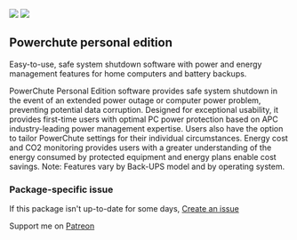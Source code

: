[![](https://img.shields.io/chocolatey/v/powerchute-personal?color=green&label=p4merge)](https://chocolatey.org/packages/powerchute-personal) [![](https://img.shields.io/chocolatey/dt/powerchute-personal)](https://chocolatey.org/packages/powerchute-personal)

## Powerchute personal edition
Easy-to-use, safe system shutdown software with power and energy management features for home 
computers and battery backups.   

PowerChute Personal Edition software provides safe system shutdown in the event of an extended 
power outage or computer power problem, preventing potential data corruption. Designed for 
exceptional usability, it provides first-time users with optimal PC power protection based on 
APC industry-leading power management expertise. Users also have the option to tailor 
PowerChute settings for their individual circumstances. Energy cost and CO2 monitoring provides 
users with a greater understanding of the energy consumed by protected equipment and energy plans 
enable cost savings. Note: Features vary by Back-UPS model and by operating system.

### Package-specific issue
If this package isn't up-to-date for some days, [Create an issue](https://github.com/tunisiano187/Chocolatey-packages/issues/new/choose)

Support me on [Patreon](https://www.patreon.com/bePatron?u=39585820)